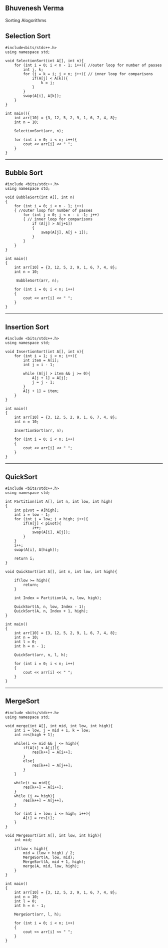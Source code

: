 ## Bhuvenesh Verma
Sorting Alogorithms

  ## Selection Sort
  ```  
  #include<bits/stdc++.h>
  using namespace std;

  void SelectionSort(int A[], int n){
      for (int i = 0; i < n - 1; i++){ //outer loop for number of passes
          int j, k;
          for (j = k = i; j < n; j++){ // inner loop for comparisons
              if(A[j] < A[k]){
                  k = j;
              }
          }
          swap(A[i], A[k]);
      }
  }

  int main(){
      int arr[10] = {3, 12, 5, 2, 9, 1, 6, 7, 4, 8};
      int n = 10;

      SelectionSort(arr, n);

      for (int i = 0; i < n; i++){
          cout << arr[i] << " ";
      }
  }
  ```
----------------------------------------------------------------------------------------------------------------------------------------------------------- 
  ## Bubble Sort
  ```
  #include <bits/stdc++.h>
  using namespace std;

  void BubbleSort(int A[], int n)
  {
      for (int i = 0; i < n - 1; i++)
      { //outer loop for number of passes
          for (int j = 0; j < n - i -1; j++)
          { // inner loop for comparisons
              if (A[j] > A[j+1])
              {
                  swap(A[j], A[j + 1]);
              }
          }
      }
  }

  int main()
  {
      int arr[10] = {3, 12, 5, 2, 9, 1, 6, 7, 4, 8};
      int n = 10;

       BubbleSort(arr, n);

      for (int i = 0; i < n; i++)
      {
          cout << arr[i] << " ";
      }
  }
  ```
----------------------------------------------------------------------------------------------------------------------------------------------------------- 
  ## Insertion Sort
  ```
  #include <bits/stdc++.h>
  using namespace std;

  void InsertionSort(int A[], int n){
      for (int i = 1; i < n; i++){
          int item = A[i];
          int j = i - 1;

          while (A[j] > item && j >= 0){
              A[j + 1] = A[j];
              j = j - 1;
          }
          A[j + 1] = item;
      }
  }

  int main()
  {
      int arr[10] = {3, 12, 5, 2, 9, 1, 6, 7, 4, 8};
      int n = 10;

      InsertionSort(arr, n);

      for (int i = 0; i < n; i++)
      {
          cout << arr[i] << " ";
      }
  }
  ```
----------------------------------------------------------------------------------------------------------------------------------------------------------- 
  ## QuickSort
  ```
  #include <bits/stdc++.h>
  using namespace std;

  int Partition(int A[], int n, int low, int high)
  {
      int pivot = A[high];
      int i = low - 1;
      for (int j = low; j < high; j++){
          if(A[j] < pivot){
              i++;
              swap(A[i], A[j]);
          }
      }
      i++;
      swap(A[i], A[high]);

      return i;
  }

  void QuickSort(int A[], int n, int low, int high){

      if(low >= high){
          return;
      }

      int Index = Partition(A, n, low, high);

      QuickSort(A, n, low, Index - 1);
      QuickSort(A, n, Index + 1, high);
  }

  int main()
  {
      int arr[10] = {3, 12, 5, 2, 9, 1, 6, 7, 4, 8};
      int n = 10;
      int l = 0;
      int h = n - 1;

      QuickSort(arr, n, l, h);

      for (int i = 0; i < n; i++)
      {
          cout << arr[i] << " ";
      }
  }
  ```
----------------------------------------------------------------------------------------------------------------------------------------------------------- 
  ## MergeSort
  ```
  #include <bits/stdc++.h>
  using namespace std;

  void merge(int A[], int mid, int low, int high){
      int i = low, j = mid + 1, k = low;
      int res[high + 1];

      while(i <= mid && j <= high){
          if(A[i] < A[j]){
              res[k++] = A[i++];
          }
          else{
              res[k++] = A[j++];
          }
      }

      while(i <= mid){
          res[k++] = A[i++];
      }
      while (j <= high){
          res[k++] = A[j++];
      }

      for (int i = low; i <= high; i++){
          A[i] = res[i];
      }
  }

  void MergeSort(int A[], int low, int high){
      int mid;

      if(low < high){
          mid = (low + high) / 2;
          MergeSort(A, low, mid);
          MergeSort(A, mid + 1, high);
          merge(A, mid, low, high);
      }
  }

  int main()
  {
      int arr[10] = {3, 12, 5, 2, 9, 1, 6, 7, 4, 8};
      int n = 10;
      int l = 0;
      int h = n - 1;

      MergeSort(arr, l, h);

      for (int i = 0; i < n; i++)
      {
          cout << arr[i] << " ";
      }
  }
  ```
